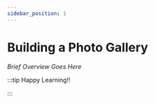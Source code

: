 ```yaml
---
sidebar_position: 1
---
```


# Building a Photo Gallery

_Brief Overview Goes Here_

:::tip Happy Learning!!

<QuestButton text="Go To Quest" link="https://app.stackup.dev/quest_page/building-a-photo-gallery" />

:::
